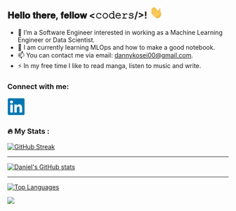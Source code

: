 <h2> 𝐇𝐞𝐥𝐥𝐨 𝐭𝐡𝐞𝐫𝐞, 𝐟𝐞𝐥𝐥𝐨𝐰 <𝚌𝚘𝚍𝚎𝚛𝚜/>! <img src="https://raw.githubusercontent.com/ABSphreak/ABSphreak/master/gifs/Hi.gif" width="30px"></h2>

<!--
**dkbosei00/dkbosei00** is a ✨ _special_ ✨ repository because its `README.md` (this file) appears on your GitHub profile.

Here are some ideas to get you started:

- 🔭 I’m currently working on ...
- 🌱 I’m currently learning ...
- 👯 I’m looking to collaborate on ...
- 🤔 I’m looking for help with ...
- 💬 Ask me about ...
- 📫 How to reach me: ...
- 😄 Pronouns: ...
- ⚡ Fun fact: ...
-->

- 🔭 I’m a Software Engineer interested in working as a Machine Learning Engineer or Data Scientist.
- 🌱 I am currently learning MLOps and how to make a good notebook.
- 📫 You can contact me via email: dannykosei00@gmail.com.
- ⚡ In my free time I like to read manga, listen to music and write.

### Connect with me:
  <a href="https://www.linkedin.com/in/daniel-kweku-osei-40a138167/">
    <img src="https://github.com/devicons/devicon/blob/master/icons/linkedin/linkedin-original.svg" title="LinkedIn" **alt="LinkedIn" width="40" height="40"/>
  </a>

### :fire: My Stats :
[![GitHub Streak](https://github-readme-streak-stats.herokuapp.com?user=dkbosei00&theme=algolia&hide_border=false)](https://git.io/streak-stats)

---
[![Daniel's GitHub stats](https://github-readme-stats.vercel.app/api?username=dkbosei00&show_icons=true&theme=algolia)](https://github.com/anuraghazra/github-readme-stats)

---
[![Top Languages](https://github-readme-stats.vercel.app/api/top-langs/?username=dkbosei00&show_icons=true&theme=algolia)](https://github.com/anuraghazra/github-readme-stats)

![](https://komarev.com/ghpvc/?username=dkbosei00&style=flat-square)
<!-- 
<img height="180em" src="https://github-readme-stats.vercel.app/api?username=dkbosei00&show_icons=true&hide_border=true&&count_private=true&include_all_commits=true" /> -->
